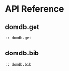 # API Reference

## domdb.get

```python
:: domdb.get
```

## domdb.bib

```python
:: domdb.bib
```
